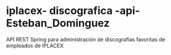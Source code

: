 # iplacex- discografica -api-Esteban_Dominguez
API REST Spring para administración de discografías favoritas de empleados de IPLACEX
